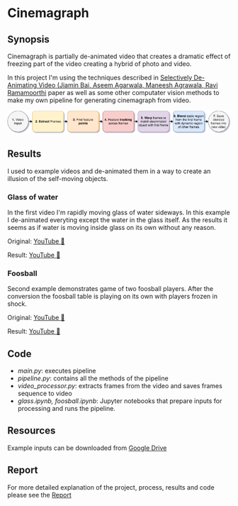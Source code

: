 Cinemagraph
==============

## Synopsis

Cinemagraph is partially de-animated video that creates a dramatic effect of freezing part of the video creating a hybrid of photo and video. 

In this project I'm using the techniques described in [Selectively De-Animating Video (Jiamin Bai, Aseem Agarwala, Maneesh Agrawala, Ravi Ramamoorthi](http://graphics.berkeley.edu/papers/Bai-SDV-2012-08/) paper as well as some other computater vision methods to make my own pipeline for generating cinemagraph from video.

![Pipeline](pipeline.png)

## Results

I used to example videos and de-animated them in a way to create an illusion of the self-moving objects.

### Glass of water

In the first video I'm rapidly moving glass of water sideways. In this example I de-animated everyting except the water in the glass itself. As the results it seems as if water is moving inside glass on its own without any reason.

Original: [YouTube :movie_camera:](https://youtu.be/gHL4WiJnB40) 

Result:   [YouTube :movie_camera:](https://youtu.be/kE1zf_hruRI)

### Foosball

Second example demonstrates game of two foosball players. After the conversion the foosball table is playing on its own with players frozen in shock.

Original: [YouTube :movie_camera:](https://youtu.be/AGpKgMAi5FA) 

Result:   [YouTube :movie_camera:](https://youtu.be/GLGEVXxhoMI)

## Code

 - *main.py*: executes pipeline
 - *pipeline.py*: contains all the methods of the pipeline
 - *video_processor.py*: extracts frames from the video and saves frames sequence to video
 - *glass.ipynb, foosball.ipynb*: Jupyter notebooks that prepare inputs for processing and runs the pipeline.

## Resources

Example inputs can be downloaded from [Google Drive](https://drive.google.com/open?id=1NH1AoIqSSATSEkxCI3gWjf5cXnNwO0)

## Report

For more detailed explanation of the project, process, results and code please see the [Report](report.pdf)

